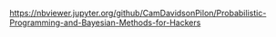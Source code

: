 https://nbviewer.jupyter.org/github/CamDavidsonPilon/Probabilistic-Programming-and-Bayesian-Methods-for-Hackers
